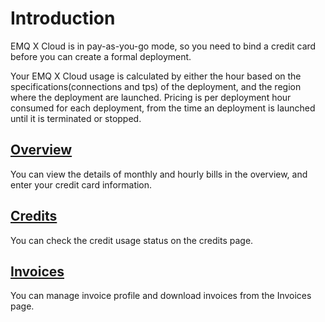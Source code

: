 # Introduction

EMQ X Cloud is in pay-as-you-go mode, so you need to bind a credit card before you can create a formal deployment.

Your EMQ X Cloud usage is calculated by either the hour based on the specifications(connections and tps) of the deployment, and the region where the deployment are launched.
Pricing is per deployment hour consumed for each deployment, from the time an deployment is launched until it is terminated or stopped.

## [Overview](./overview.md)

You can view the details of monthly and hourly bills in the overview, and enter your credit card information.

## [Credits](./credits.md)

You can check the credit usage status on the credits page.

## [Invoices](./invoices.md)

You can manage invoice profile and download invoices from the Invoices page.

